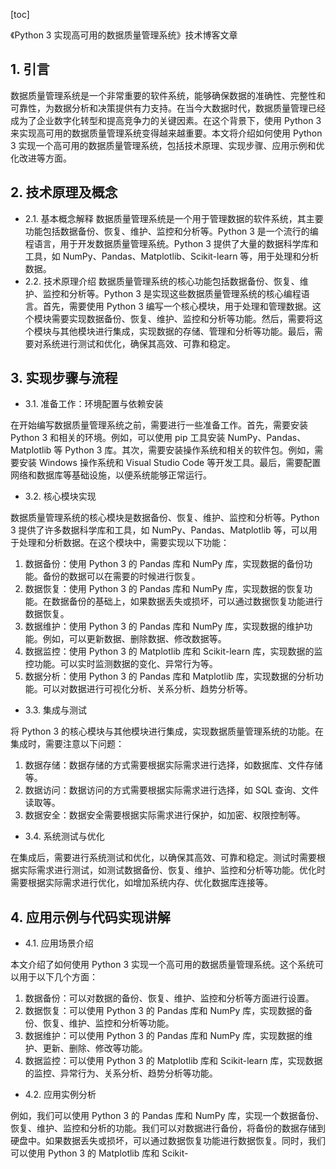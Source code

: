 
[toc]                    
                
                
《Python 3 实现高可用的数据质量管理系统》技术博客文章

## 1. 引言

数据质量管理系统是一个非常重要的软件系统，能够确保数据的准确性、完整性和可靠性，为数据分析和决策提供有力支持。在当今大数据时代，数据质量管理已经成为了企业数字化转型和提高竞争力的关键因素。在这个背景下，使用 Python 3 来实现高可用的数据质量管理系统变得越来越重要。本文将介绍如何使用 Python 3 实现一个高可用的数据质量管理系统，包括技术原理、实现步骤、应用示例和优化改进等方面。

## 2. 技术原理及概念

- 2.1. 基本概念解释
数据质量管理系统是一个用于管理数据的软件系统，其主要功能包括数据备份、恢复、维护、监控和分析等。Python 3 是一个流行的编程语言，用于开发数据质量管理系统。Python 3 提供了大量的数据科学库和工具，如 NumPy、Pandas、Matplotlib、Scikit-learn 等，用于处理和分析数据。
- 2.2. 技术原理介绍
数据质量管理系统的核心功能包括数据备份、恢复、维护、监控和分析等。Python 3 是实现这些数据质量管理系统的核心编程语言。首先，需要使用 Python 3 编写一个核心模块，用于处理和管理数据。这个模块需要实现数据备份、恢复、维护、监控和分析等功能。然后，需要将这个模块与其他模块进行集成，实现数据的存储、管理和分析等功能。最后，需要对系统进行测试和优化，确保其高效、可靠和稳定。

## 3. 实现步骤与流程

- 3.1. 准备工作：环境配置与依赖安装

在开始编写数据质量管理系统之前，需要进行一些准备工作。首先，需要安装 Python 3 和相关的环境。例如，可以使用 pip 工具安装 NumPy、Pandas、Matplotlib 等 Python 3 库。其次，需要安装操作系统和相关的软件包。例如，需要安装 Windows 操作系统和 Visual Studio Code 等开发工具。最后，需要配置网络和数据库等基础设施，以便系统能够正常运行。

- 3.2. 核心模块实现

数据质量管理系统的核心模块是数据备份、恢复、维护、监控和分析等。Python 3 提供了许多数据科学库和工具，如 NumPy、Pandas、Matplotlib 等，可以用于处理和分析数据。在这个模块中，需要实现以下功能：

1. 数据备份：使用 Python 3 的 Pandas 库和 NumPy 库，实现数据的备份功能。备份的数据可以在需要的时候进行恢复。
2. 数据恢复：使用 Python 3 的 Pandas 库和 NumPy 库，实现数据的恢复功能。在数据备份的基础上，如果数据丢失或损坏，可以通过数据恢复功能进行数据恢复。
3. 数据维护：使用 Python 3 的 Pandas 库和 NumPy 库，实现数据的维护功能。例如，可以更新数据、删除数据、修改数据等。
4. 数据监控：使用 Python 3 的 Matplotlib 库和 Scikit-learn 库，实现数据的监控功能。可以实时监测数据的变化、异常行为等。
5. 数据分析：使用 Python 3 的 Pandas 库和 Matplotlib 库，实现数据的分析功能。可以对数据进行可视化分析、关系分析、趋势分析等。

- 3.3. 集成与测试

将 Python 3 的核心模块与其他模块进行集成，实现数据质量管理系统的功能。在集成时，需要注意以下问题：

1. 数据存储：数据存储的方式需要根据实际需求进行选择，如数据库、文件存储等。
2. 数据访问：数据访问的方式需要根据实际需求进行选择，如 SQL 查询、文件读取等。
3. 数据安全：数据安全需要根据实际需求进行保护，如加密、权限控制等。

- 3.4. 系统测试与优化

在集成后，需要进行系统测试和优化，以确保其高效、可靠和稳定。测试时需要根据实际需求进行测试，如测试数据备份、恢复、维护、监控和分析等功能。优化时需要根据实际需求进行优化，如增加系统内存、优化数据库连接等。

## 4. 应用示例与代码实现讲解

- 4.1. 应用场景介绍

本文介绍了如何使用 Python 3 实现一个高可用的数据质量管理系统。这个系统可以用于以下几个方面：

1. 数据备份：可以对数据的备份、恢复、维护、监控和分析等方面进行设置。
2. 数据恢复：可以使用 Python 3 的 Pandas 库和 NumPy 库，实现数据的备份、恢复、维护、监控和分析等功能。
3. 数据维护：可以使用 Python 3 的 Pandas 库和 NumPy 库，实现数据的维护、更新、删除、修改等功能。
4. 数据监控：可以使用 Python 3 的 Matplotlib 库和 Scikit-learn 库，实现数据的监控、异常行为、关系分析、趋势分析等功能。

- 4.2. 应用实例分析

例如，我们可以使用 Python 3 的 Pandas 库和 NumPy 库，实现一个数据备份、恢复、维护、监控和分析的功能。我们可以对数据进行备份，将备份的数据存储到硬盘中。如果数据丢失或损坏，可以通过数据恢复功能进行数据恢复。同时，我们可以使用 Python 3 的 Matplotlib 库和 Scikit-

